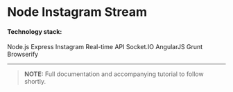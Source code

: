 Node Instagram Stream
=====================

#### Technology stack:

Node.js
Express
Instagram Real-time API
Socket.IO
AngularJS
Grunt
Browserify

---------------------
> **NOTE:** Full documentation and accompanying tutorial to follow shortly.

